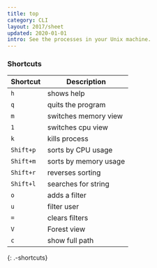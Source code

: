 ```yaml
---
title: top
category: CLI
layout: 2017/sheet
updated: 2020-01-01
intro: See the processes in your Unix machine.
---
```


### Shortcuts

| Shortcut  | Description           |
| --------- | --------------------- |
| `h`       | shows help            |
| `q`       | quits the program     |
| `m`       | switches memory view  |
| `1`       | switches cpu view     |
| `k`       | kills process         |
| `Shift+p` | sorts by CPU usage    |
| `Shift+m` | sorts by memory usage |
| `Shift+r` | reverses sorting      |
| `Shift+l` | searches for string   |
| `o`       | adds a filter         |
| `u`       | filter user           |
| `=`       | clears filters        |
| `V`       | Forest view           |
| `c`       | show full path        |
{: .-shortcuts}
